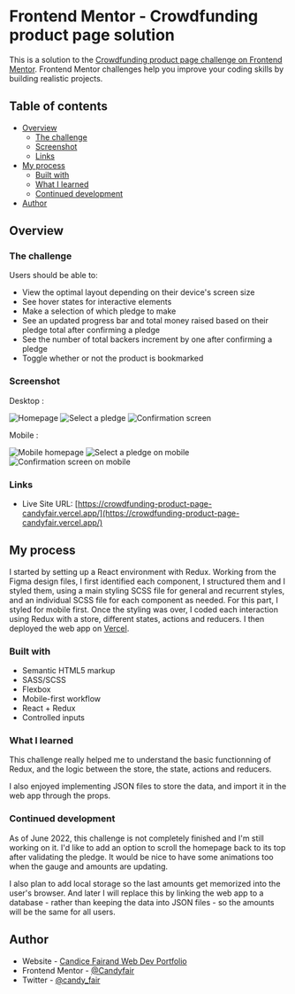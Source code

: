 # Frontend Mentor - Crowdfunding product page solution

This is a solution to the [Crowdfunding product page challenge on Frontend Mentor](https://www.frontendmentor.io/challenges/crowdfunding-product-page-7uvcZe7ZR). Frontend Mentor challenges help you improve your coding skills by building realistic projects.

## Table of contents

  - [Overview](#overview)
    - [The challenge](#the-challenge)
    - [Screenshot](#screenshot)
    - [Links](#links)
  - [My process](#my-process)
    - [Built with](#built-with)
    - [What I learned](#what-i-learned)
    - [Continued development](#continued-development)
  - [Author](#author)

## Overview

### The challenge

Users should be able to:

- View the optimal layout depending on their device's screen size
- See hover states for interactive elements
- Make a selection of which pledge to make
- See an updated progress bar and total money raised based on their pledge total after confirming a pledge
- See the number of total backers increment by one after confirming a pledge
- Toggle whether or not the product is bookmarked

### Screenshot

Desktop :

![Homepage](./src/assets/screenshots/img1.png)
![Select a pledge](./src/assets/screenshots/img2.png)
![Confirmation screen](./src/assets/screenshots/img3.png)

Mobile :

![Mobile homepage](./src/assets/screenshots/mobile1.png)
![Select a pledge on mobile](./src/assets/screenshots/mobile2.png)
![Confirmation screen on mobile](./src/assets/screenshots/mobile3.png)

### Links

- Live Site URL: [https://crowdfunding-product-page-candyfair.vercel.app/](https://crowdfunding-product-page-candyfair.vercel.app/)

## My process

I started by setting up a React environment with Redux. Working from the Figma design files, I first identified each component, I structured them and I styled them, using a main styling SCSS file for general and recurrent styles, and an individual SCSS file for each component as needed. For this part, I styled for mobile first. Once the styling was over, I coded each interaction using Redux  with a store, different states, actions and reducers. I then deployed the web app on [Vercel](https://vercel.com).

### Built with

- Semantic HTML5 markup
- SASS/SCSS
- Flexbox
- Mobile-first workflow
- React + Redux
- Controlled inputs

### What I learned

This challenge really helped me to understand the basic functionning of Redux, and the logic between the store, the state, actions and reducers.

I also enjoyed implementing JSON files to store the data, and import it in the web app through the props.

### Continued development

As of June 2022, this challenge is not completely finished and I'm still working on it. I'd like to add an option to scroll the homepage back to its top after validating the pledge. It would be nice to have some animations too when the gauge and amounts are updating.

I also plan to add local storage so the last amounts get memorized into the user's browser. And later I will replace this by linking the web app to a database - rather than keeping the data into JSON files - so the amounts will be the same for all users.

## Author

- Website - [Candice Fairand Web Dev Portfolio](https://www.candicefairand.com)
- Frontend Mentor - [@Candyfair](https://www.frontendmentor.io/profile/Candyfair)
- Twitter - [@candy_fair](https://twitter.com/candy_fair)
